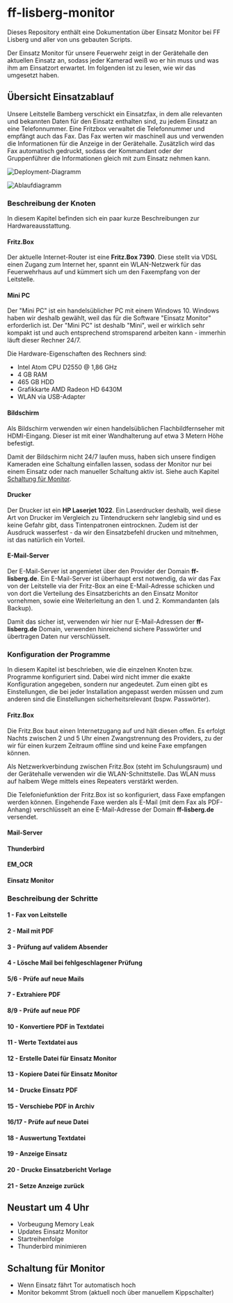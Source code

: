 # ff-lisberg-monitor
Dieses Repository enthält eine Dokumentation über Einsatz Monitor bei FF Lisberg und aller von uns gebauten Scripts.

Der Einsatz Monitor für unsere Feuerwehr zeigt in der Gerätehalle den aktuellen Einsatz an, sodass jeder Kamerad weiß wo er hin muss und was ihm am Einsatzort erwartet. Im folgenden ist zu lesen, wie wir das umgesetzt haben.

## Übersicht Einsatzablauf
Unsere Leitstelle Bamberg verschickt ein Einsatzfax, in dem alle relevanten und bekannten Daten für den Einsatz enthalten sind, zu jedem Einsatz an eine Telefonnummer. Eine Fritzbox verwaltet die Telefonnummer und empfängt auch das Fax. Das Fax werten wir maschinell aus und verwenden die Informationen für die Anzeige in der Gerätehalle. Zusätzlich wird das Fax automatisch gedruckt, sodass der Kommandant oder der Gruppenführer die Informationen gleich mit zum Einsatz nehmen kann.

![Deployment-Diagramm](http://www.plantuml.com/plantuml/proxy?cache=no&src=https://raw.github.com/sladaloose/ff-lisberg-monitor/master/pictures/deployment-overview.iuml)

![Ablaufdiagramm](http://www.plantuml.com/plantuml/proxy?cache=no&src=https://raw.github.com/sladaloose/ff-lisberg-monitor/master/pictures/sequence-diagram.iuml)

### Beschreibung der Knoten

In diesem Kapitel befinden sich ein paar kurze Beschreibungen zur Hardwareausstattung.

#### Fritz.Box

Der aktuelle Internet-Router ist eine **Fritz.Box 7390**. Diese stellt via VDSL einen Zugang zum Internet her, spannt ein WLAN-Netzwerk für das Feuerwehrhaus auf und kümmert sich um den Faxempfang von der Leitstelle.

#### Mini PC

Der "Mini PC" ist ein handelsüblicher PC mit einem Windows 10. Windows haben wir deshalb gewählt, weil das für die Software "Einsatz Monitor" erforderlich ist. Der "Mini PC" ist deshalb "Mini", weil er wirklich sehr kompakt ist und auch entsprechend stromsparend arbeiten kann - immerhin läuft dieser Rechner 24/7.

Die Hardware-Eigenschaften des Rechners sind:
- Intel Atom CPU D2550 @ 1,86 GHz
- 4 GB RAM
- 465 GB HDD
- Grafikkarte AMD Radeon HD 6430M
- WLAN via USB-Adapter

#### Bildschirm

Als Bildschirm verwenden wir einen handelsüblichen Flachbildfernseher mit HDMI-Eingang. Dieser ist mit einer Wandhalterung auf etwa 3 Metern Höhe befestigt.

Damit der Bildschirm nicht 24/7 laufen muss, haben sich unsere findigen Kameraden eine Schaltung einfallen lassen, sodass der Monitor nur bei einem Einsatz oder nach manueller Schaltung aktiv ist. Siehe auch Kapitel [Schaltung für Monitor](#schaltung-für-monitor).

#### Drucker

Der Drucker ist ein **HP Laserjet 1022**. Ein Laserdrucker deshalb, weil diese Art von Drucker im Vergleich zu Tintendruckern sehr langlebig sind und es keine Gefahr gibt, dass Tintenpatronen eintrocknen. Zudem ist der Ausdruck wasserfest - da wir den Einsatzbefehl drucken und mitnehmen, ist das natürlich ein Vorteil.

#### E-Mail-Server

Der E-Mail-Server ist angemietet über den Provider der Domain **ff-lisberg.de**. Ein E-Mail-Server ist überhaupt erst notwendig, da wir das Fax von der Leitstelle via der Fritz-Box an eine E-Mail-Adresse schicken und von dort die Verteilung des Einsatzberichts an den Einsatz Monitor vornehmen, sowie eine Weiterleitung an den 1. und 2. Kommandanten (als Backup).

Damit das sicher ist, verwenden wir hier nur E-Mail-Adressen der **ff-lisberg.de** Domain, verwenden hinreichend sichere Passwörter und übertragen Daten nur verschlüsselt.

### Konfiguration der Programme

In diesem Kapitel ist beschrieben, wie die einzelnen Knoten bzw. Programme konfiguriert sind. Dabei wird nicht immer die exakte Konfiguration angegeben, sondern nur angedeutet. Zum einen gibt es Einstellungen, die bei jeder Installation angepasst werden müssen und zum anderen sind die Einstellungen sicherheitsrelevant (bspw. Passwörter).

#### Fritz.Box

Die Fritz.Box baut einen Internetzugang auf und hält diesen offen. Es erfolgt Nachts zwischen 2 und 5 Uhr einen Zwangstrennung des Providers, zu der wir für einen kurzem Zeitraum offline sind und keine Faxe empfangen können.

Als Netzwerkverbindung zwischen Fritz.Box (steht im Schulungsraum) und der Gerätehalle verwenden wir die WLAN-Schnittstelle. Das WLAN muss auf halbem Wege mittels eines Repeaters verstärkt werden.

Die Telefoniefunktion der Fritz.Box ist so konfiguriert, dass Faxe empfangen werden können. Eingehende Faxe werden als E-Mail (mit dem Fax als PDF-Anhang) verschlüsselt an eine E-Mail-Adresse der Domain **ff-lisberg.de** versendet.

#### Mail-Server

#### Thunderbird

#### EM_OCR

#### Einsatz Monitor

### Beschreibung der Schritte

#### 1 - Fax von Leitstelle

#### 2 - Mail mit PDF

#### 3 - Prüfung auf validem Absender

#### 4 - Lösche Mail bei fehlgeschlagener Prüfung

#### 5/6 - Prüfe auf neue Mails

#### 7 - Extrahiere PDF

#### 8/9 - Prüfe auf neue PDF

#### 10 - Konvertiere PDF in Textdatei

#### 11 - Werte Textdatei aus

#### 12 - Erstelle Datei für Einsatz Monitor

#### 13 - Kopiere Datei für Einsatz Monitor

#### 14 - Drucke Einsatz PDF

#### 15 - Verschiebe PDF in Archiv

#### 16/17 - Prüfe auf neue Datei

#### 18 - Auswertung Textdatei

#### 19 - Anzeige Einsatz

#### 20 - Drucke Einsatzbericht Vorlage

#### 21 - Setze Anzeige zurück

## Neustart um 4 Uhr
- Vorbeugung Memory Leak
- Updates Einsatz Monitor
- Startreihenfolge
- Thunderbird minimieren

## Schaltung für Monitor
- Wenn Einsatz fährt Tor automatisch hoch
- Monitor bekommt Strom (aktuell noch über manuellem Kippschalter)